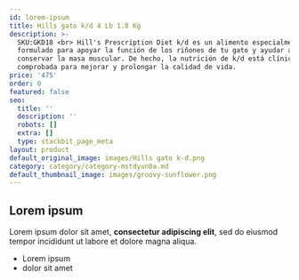 ```yaml
---
id: lorem-ipsum
title: Hills gato k/d 4 Lb 1.8 Kg
description: >-
  SKU:GKD18 <br> Hill's Prescription Diet k/d es un alimento especialmente
  formulado para apoyar la función de los riñones de tu gato y ayudar a
  conservar la masa muscular. De hecho, la nutrición de k/d está clínicamente
  comprobada para mejorar y prolongar la calidad de vida. 
price: '475'
order: 0
featured: false
seo:
  title: ''
  description: ''
  robots: []
  extra: []
  type: stackbit_page_meta
layout: product
default_original_image: images/Hills gato k-d.png
category: category/category-mstdyun0a.md
default_thumbnail_image: images/groovy-sunflower.png
---
```

## Lorem ipsum

Lorem ipsum dolor sit amet, **consectetur adipiscing elit**, sed do eiusmod tempor incididunt ut labore et dolore magna aliqua.

- Lorem ipsum
- dolor sit amet
